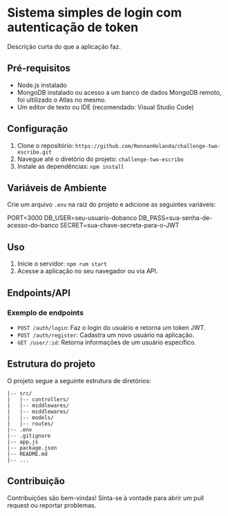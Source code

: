 # Sistema simples de login com autenticação de token

Descrição curta do que a aplicação faz.

## Pré-requisitos

- Node.js instalado
- MongoDB instalado ou acesso a um banco de dados MongoDB remoto, foi ultilizado o Atlas no mesmo.
- Um editor de texto ou IDE (recomendado: Visual Studio Code)

## Configuração

1. Clone o repositório: `https://github.com/RennanHolanda/challenge-two-escribo.git`
2. Navegue até o diretório do projeto: `challenge-two-escribo`
3. Instale as dependências: `npm install`

## Variáveis de Ambiente

Crie um arquivo `.env` na raiz do projeto e adicione as seguintes variáveis:

PORT=3000
DB_USER=seu-usuario-dobanco
DB_PASS=sua-senha-de-acesso-do-banco
SECRET=sua-chave-secreta-para-o-JWT

## Uso

1. Inicie o servidor: `npm rum start`
2. Acesse a aplicação no seu navegador ou via API.

## Endpoints/API

### Exemplo de endpoints 
- `POST /auth/login`: Faz o login do usuário e retorna um token JWT.
- `POST /auth/register`: Cadastra um novo usuário na aplicação.
- `GET /user/:id`: Retorna informações de um usuário específico.

## Estrutura do projeto

O projeto segue a seguinte estrutura de diretórios:

```
|-- src/
|   |-- controllers/
|   |-- middlewares/
|   |-- middlewares/
|   |-- models/
|   |-- routes/
|-- .env
|-- .gitignore
|-- app.js
|-- package.json
|-- README.md
|-- ...
```

## Contribuição

Contribuições são bem-vindas! Sinta-se à vontade para abrir um pull request ou reportar problemas.

